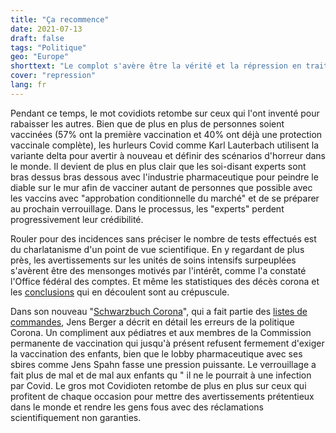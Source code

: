 ```yaml
---
title: "Ça recommence"
date: 2021-07-13
draft: false
tags: "Politique"
geo: "Europe"
shorttext: "Le complot s'avère être la vérité et la répression en traitant de Covid comme le trou noir Angela Merkel."
cover: "repression"
lang: fr
---
```


Pendant ce temps, le mot covidiots retombe sur ceux qui l'ont inventé pour rabaisser les autres. Bien que de plus en plus de personnes soient vaccinées (57% ont la première vaccination et 40% ont déjà une protection vaccinale complète), les hurleurs Covid comme Karl Lauterbach utilisent la variante delta pour avertir à nouveau et définir des scénarios d'horreur dans le monde. Il devient de plus en plus clair que les soi-disant experts sont bras dessus bras dessous avec l'industrie pharmaceutique pour peindre le diable sur le mur afin de vacciner autant de personnes que possible avec les vaccins avec "approbation conditionnelle du marché" et de se préparer au prochain verrouillage. Dans le processus, les "experts" perdent progressivement leur crédibilité.

Rouler pour des incidences sans préciser le nombre de tests effectués est du charlatanisme d'un point de vue scientifique. En y regardant de plus près, les avertissements sur les unités de soins intensifs surpeuplées s'avèrent être des mensonges motivés par l'intérêt, comme l'a constaté l'Office fédéral des comptes. Et même les statistiques des décès corona et les [conclusions](https://www.nachdenkseiten.de/?p=74005 "Verlorene Lebenszeit durch Corona – eine weitere Säule wankt") qui en découlent sont au crépuscule.

Dans son nouveau "[Schwarzbuch Corona](https://www.westendverlag.de/buch/schwarzbuch-corona/ "Schwarzbuch Corona")", qui a fait partie des [listes de commandes](https://www.spiegel.de/kultur/literatur/bestseller-paperback-sachbuch-a-dd0efe3f-eaf1-47f7-b5a4-f5cdf0a6da3a "Sachbuch Paperback"), Jens Berger a décrit en détail les erreurs de la politique Corona. Un compliment aux pédiatres et aux membres de la Commission permanente de vaccination qui jusqu'à présent refusent fermement d'exiger la vaccination des enfants, bien que le lobby pharmaceutique avec ses sbires comme Jens Spahn fasse une pression puissante. Le verrouillage a fait plus de mal et de mal aux enfants qu " il ne le pourrait à une infection par Covid. Le gros mot Covidioten retombe de plus en plus sur ceux qui profitent de chaque occasion pour mettre des avertissements prétentieux dans le monde et rendre les gens fous avec des réclamations scientifiquement non garanties.

